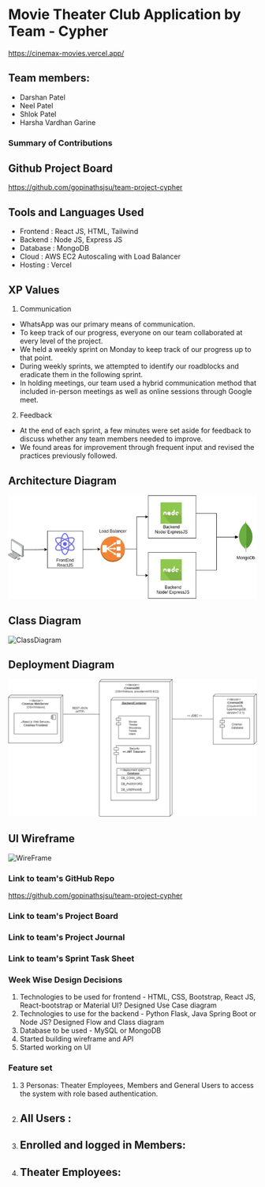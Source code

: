 # Movie Theater Club Application by Team - Cypher

https://cinemax-movies.vercel.app/

## Team members:

- Darshan Patel
- Neel Patel
- Shlok Patel
- Harsha Vardhan Garine

### Summary of Contributions

## Github Project Board

https://github.com/gopinathsjsu/team-project-cypher

## Tools and Languages Used

- Frontend : React JS, HTML, Tailwind
- Backend : Node JS, Express JS
- Database : MongoDB
- Cloud : AWS EC2 Autoscaling with Load Balancer
- Hosting : Vercel

## XP Values

1. Communication

- WhatsApp was our primary means of communication.
- To keep track of our progress, everyone on our team collaborated at every level of the project.
- We held a weekly sprint on Monday to keep track of our progress up to that point.
- During weekly sprints, we attempted to identify our roadblocks and eradicate them in the following sprint.
- In holding meetings, our team used a hybrid communication method that included in-person meetings as well as online sessions through Google meet.

2. Feedback

- At the end of each sprint, a few minutes were set aside for feedback to discuss whether any team members needed to improve.
- We found areas for improvement through frequent input and revised the practices previously followed.

## Architecture Diagram

![ArchitectureDiagram](https://github.com/gopinathsjsu/team-project-cypher/blob/main/documents/architecture_daigram.jpeg)

## Class Diagram

![ClassDiagram](link)

## Deployment Diagram

![DeploymentDiagram](https://github.com/gopinathsjsu/team-project-cypher/blob/main/documents/Deployment%20Diagram.jpg)

## UI Wireframe

![WireFrame](link)

### Link to team's GitHub Repo

https://github.com/gopinathsjsu/team-project-cypher

### Link to team's Project Board

<!-- Add project board -->

### Link to team's Project Journal

<!--  -->

### Link to team's Sprint Task Sheet

<!-- Add task sheet -->

### Week Wise Design Decisions

1. Technologies to be used for frontend - HTML, CSS, Bootstrap, React JS, React-bootstrap or Material UI? Designed Use Case diagram
2. Technologies to use for the backend - Python Flask, Java Spring Boot or Node JS? Designed Flow and Class diagram
3. Database to be used - MySQL or MongoDB
4. Started building wireframe and API
5. Started working on UI

### Feature set

1. 3 Personas: Theater Employees, Members and General Users to access the system with role based authentication.
2. ## All Users :
3. ## Enrolled and logged in Members:

4. ## Theater Employees:
